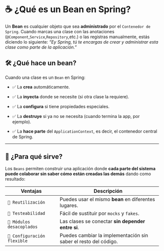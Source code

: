 # ☕ ¿Qué es un Bean en Spring?

Un **Bean** es cualquier objeto que sea **administrado** por el `Contenedor de Spring`. Cuando marcas una clase con las anotaciones (`@Component`,`Service`,`Repository`,etc.) o las registras manualmente, estás diciendo lo siguiente: _“Ey Spring, tú te encargas de crear y administrar esta clase como parte de la aplicación.”_

## 🛠️ ¿Qué hace un bean?

Cuando una clase es un `Bean` en Spring:

- ✅ La **crea** automáticamente.

- ✅ La **inyecta** donde se necesite (si otra clase la requiere).

- ✅ La **configura** si tiene propiedades especiales.

- ✅ La **destruye** si ya no se necesita (cuando termina la app, por ejemplo).

- ✅ La **hace parte** del `ApplicationContext`, es decir, el contenedor central de Spring.

---

## 📌 ¿Para qué sirve?

Los `Beans` permiten construir una aplicación donde **cada parte del sistema puede colaborar sin saber cómo están creadas las demás** dando como resultado:

| **Ventajas** | **Descripción** |
|----------------|----------------------------|
| `🔁 Reutilización` | Puedes usar el mismo **bean** en diferentes lugares. |    
| `🧪 Testeabilidad` | Fácil de sustituir por `mocks` y `fakes`. |    
| `🧩 Módulos desacoplados` | Las clases se conectar **sin depender entre si**. |    
| `🔧 Configuración flexible` | Puedes cambiar la implementación sin saber el resto del código. |    
